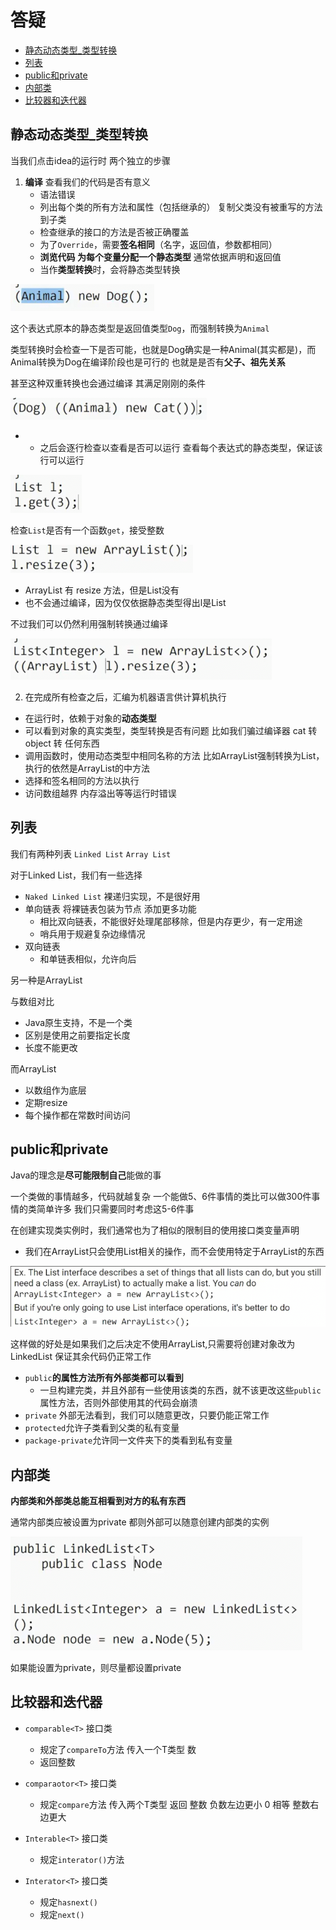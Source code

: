 # 答疑
 
* [静态动态类型_类型转换](#静态动态类型_类型转换)
* [列表](#列表)
* [public和private](#public和private)
* [内部类](#内部类)
* [比较器和迭代器](#比较器和迭代器)

## 静态动态类型_类型转换

当我们点击idea的运行时 两个独立的步骤

1. **编译** 查看我们的代码是否有意义
    * 语法错误 
    * 列出每个类的所有方法和属性（包括继承的） 复制父类没有被重写的方法到子类
    * 检查继承的接口的方法是否被正确覆盖
    * 为了`Override`，需要**签名相同**（名字，返回值，参数都相同）
    * **浏览代码 为每个变量分配一个静态类型** 通常依据声明和返回值
    * 当作**类型转换**时，会将静态类型转换

![](img/ebbf1e78.png)

这个表达式原本的静态类型是返回值类型`Dog`，而强制转换为`Animal`

类型转换时会检查一下是否可能，也就是Dog确实是一种Animal(其实都是)，而Animal转换为Dog在编译阶段也是可行的 也就是是否有**父子、祖先关系**

甚至这种双重转换也会通过编译 其满足刚刚的条件

![](img/6ff3ef81.png)

* &nbsp;
  * 之后会逐行检查以查看是否可以运行 查看每个表达式的静态类型，保证该行可以运行

![](img/31cd2288.png)

检查`List`是否有一个函数`get`，接受整数

![](img/6a4b1cf3.png)

* ArrayList 有 resize 方法，但是List没有
* 也不会通过编译，因为仅仅依据静态类型得出l是List

不过我们可以仍然利用强制转换通过编译

![](img/cafe6562.png)

2. 在完成所有检查之后，汇编为机器语言供计算机执行
  * 在运行时，依赖于对象的**动态类型**
  * 可以看到对象的真实类型，类型转换是否有问题 比如我们骗过编译器 cat 转 object 转 任何东西
  * 调用函数时，使用动态类型中相同名称的方法 比如ArrayList强制转换为List，执行的依然是ArrayList的中方法
  * 选择和签名相同的方法以执行
  * 访问数组越界 内存溢出等等运行时错误

## 列表

我们有两种列表 `Linked List` `Array List`

对于Linked List，我们有一些选择

* `Naked Linked List` 裸递归实现，不是很好用
* 单向链表 将裸链表包装为节点 添加更多功能
  * 相比双向链表，不能很好处理尾部移除，但是内存更少，有一定用途
  * 哨兵用于规避复杂边缘情况
* 双向链表 
  * 和单链表相似，允许向后

另一种是ArrayList

与数组对比

* Java原生支持，不是一个类
* 区别是使用之前要指定长度
* 长度不能更改

而ArrayList

* 以数组作为底层
* 定期resize
* 每个操作都在常数时间访问

## public和private

Java的理念是**尽可能限制自己**能做的事

一个类做的事情越多，代码就越复杂 一个能做5、6件事情的类比可以做300件事情的类简单许多 我们只需要同时考虑这5-6件事

在创建实现类实例时，我们通常也为了相似的限制目的使用接口类变量声明

* 我们在ArrayList只会使用List相关的操作，而不会使用特定于ArrayList的东西

![](img/f578f260.png)

这样做的好处是如果我们之后决定不使用ArrayList,只需要将创建对象改为LinkedList 保证其余代码仍正常工作

* `public`**的属性方法所有外部类都可以看到**
  * 一旦构建完类，并且外部有一些使用该类的东西，就不该更改这些`public`属性方法，否则外部使用其的代码会崩溃
* `private` 外部无法看到，我们可以随意更改，只要仍能正常工作
* `protected`允许子类看到父类的私有变量
* `package-private`允许同一文件夹下的类看到私有变量

## 内部类

**内部类和外部类总能互相看到对方的私有东西**

通常内部类应被设置为private 都则外部可以随意创建内部类的实例

![](img/18959693.png)

如果能设置为private，则尽量都设置private 

## 比较器和迭代器

* `comparable<T>` 接口类
  * 规定了`compareTo`方法 传入一个T类型 数
  * 返回整数
* `comparaotor<T>` 接口类
  * 规定`compare`方法 传入两个T类型 返回 整数 负数左边更小 0 相等 整数右边更大

* `Interable<T>` 接口类
  * 规定`interator()`方法 
* `Interator<T>` 接口类
  * 规定`hasnext()`
  * 规定`next()`
